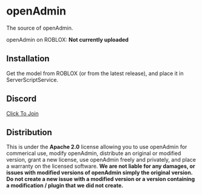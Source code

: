 # openAdmin

The source of openAdmin.

openAdmin on ROBLOX: **Not currently uploaded**

## Installation

Get the model from ROBLOX (or from the latest release), and place it in ServerScriptService.

## Discord

[Click To Join](https://discord.gg/UvjUYGD)

## Distribution

This is under the **Apache 2.0** license allowing you to use openAdmin for commerical use, modify openAdmin, distribute an original or modified version, grant a new license, use openAdmin freely and privately, and place a warranty on the licensed software.
**We are not liable for any damages, or issues with modified versions of openAdmin simply the original version.**
**Do not create a new issue with a modified version or a version containing a modification / plugin that we did not create.**
